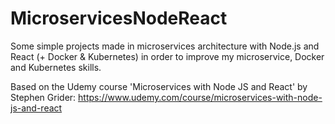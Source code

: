 # MicroservicesNodeReact
Some simple projects made in microservices architecture with Node.js and React (+ Docker &amp; Kubernetes) in order to improve my microservice, Docker and Kubernetes skills.  

Based on the Udemy course 'Microservices with Node JS and React' by Stephen Grider: https://www.udemy.com/course/microservices-with-node-js-and-react
